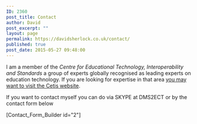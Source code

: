 ```yaml
---
ID: 2360
post_title: Contact
author: David
post_excerpt: ""
layout: page
permalink: https://davidsherlock.co.uk/contact/
published: true
post_date: 2015-05-27 09:48:00
---
```

I am a member of the <span class="st"> <em>Centre for Educational Technology, Interoperability and Standards </em>a group of experts globally recognised as leading experts on education technology. If you are looking for expertise in that area <a href="http://www.cetis.org.uk">you may want to visit the Cetis website</a>.</span>

If you want to contact myself you can do via SKYPE at DMS2ECT or by the contact form below

[Contact_Form_Builder id="2"]
